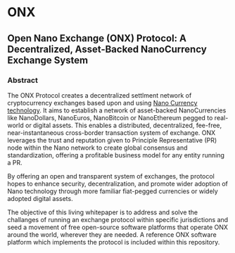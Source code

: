 # ONX
## Open Nano Exchange (ONX) Protocol: A Decentralized, Asset-Backed NanoCurrency Exchange System

### Abstract

The ONX Protocol creates a decentralized settlment network of cryptocurrency exchanges based upon and using [Nano Currency technology](nano.org). It aims to establish a network of asset-backed NanoCurrencies like NanoDollars, NanoEuros, NanoBitcoin or NanoEthereum pegged to real-world or digital assets. This enables a distributed, decentralized, fee-free, near-instantaneous cross-border transaction system of exchange. ONX leverages the trust and reputation given to Principle Representative (PR) node within the Nano network to create global consensus and standardization, offering a profitable business model for any entity running a PR. 

By offering an open and transparent system of exchanges, the protocol hopes to enhance security, decentralization, and promote wider adoption of Nano technology through more familiar fiat-pegged currencies or widely adopted digital assets. 

The objective of this living whitepaper is to address and solve the challanges of running an exchange protocol within specific jurisdictions and seed a movement of free open-source software platforms that operate ONX around the world, wherever they are needed. A reference ONX software platform which implements the protocol is included within this repository.
